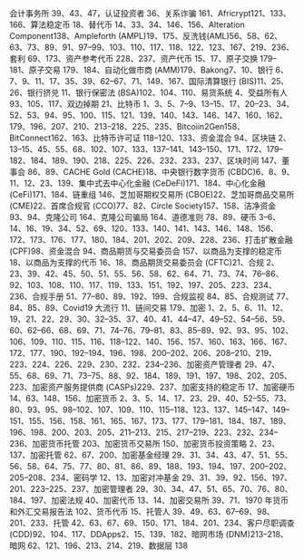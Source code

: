 会计事务所 39、43、47，认证投资者 36、关系诈骗 161、Africrypt121、133、166、算法稳定币 18、替代币 14、33、34、146、156、Alteration Component138、Ampleforth (AMPL)19、175、反洗钱(AML)56、58、62、63、73、89、91、97–99、103、110、117、118、122、123、167、219、236、套利 69、173、资产参考代币 228、237、资产代币 15、17、原子交换 179–181、原子交易 179、184、自动化做市商 (AMM)179、Bakong7、10、银行 6、7、9、11、17、35、39、62–67、71、149、167、国际清算银行 (BIS)11、25、26、银行挤兑 11、银行保密法 (BSA)102、104、110、易货系统 4、受益所有人 93、105、117、双边掉期 21、比特币 1、3、5、7–9、13–15、17、20–23、34、52、53、94、95、100、115、121、139、140、143、146、147、160、162、179、196、207、210、213–218、225、235、Bitcoiin2Gen158、BitConnect162、163、比特币许可证 118–120、133、资金混合 94、区块链 2、13–15、45、55、68、102、107、133、137–141、143–150、171、172、179–182、184、189、190、218、225、226、232、233、237、区块时间 147、董事会 86、89、CACHE Gold (CACHE)18、中央银行数字货币 (CBDC)6、8、9、11、12、23、139、集中式去中心化金融 (CeDeFi)171、184、中心化金融 (CeFi)171、184、链重组 146、芝加哥期权交易所 (CBOE)22、芝加哥商品交易所 (CME)22、首席合规官 (CCO)77、82、Circle Society157、158、洁净资金 93、94、克隆公司 164、克隆公司骗局 164、道德准则 78、89、硬币 3–6、14、16、19、34、52、69、120、133、140、141、143、146、148、156、172、173、176、177、180、184、201、202、209、228、236、打击扩散金融 (CPF)98、资金混合 94、商品期货与交易委员会 157、以商品为支撑的稳定币 18、以商品为支撑的代币 16、18、商品期货交易委员会 (CFTC)21、合规 2、23、39、42、45、50、51、55、56、58、62、64、71、73、74、76–86、92、103、108、110、117、119、133、151、192、197、205、223、234、236、合规手册 51、77–80、89、192、199、合规监视 84、85、合规测试 77、84、85、89、Covid19 大流行 11、链间交易 179、加密 1、2、5、6、11、12、19、21、22、29、30、32–35、37、40、41、44–47、49–52、54–56、59、60、62–66、68、69、71、74–76、79–81、83、85–89、92、93、95、102、106、109、110、115、116、118–122、140、156、157、160、163、166、167、172、177、190、192–194、196、198、200–202、206、208–210、219、223、224、226、229、230、232、234–236、加密资产管理者 29、47、55、68、69、71、73–75、88、92、184、189、191、197、198、202、205、223、加密资产服务提供商 (CASPs)229、237、加密支持的稳定币 17、加密硬币 14、63、148、156、加密货币 2、3、5、14、17、23、29、40、52–55、73、80、93、95、98–102、107、109、110、115–118、123、137、145–147、149–151、155、156、158、161、165、167、173、177、179–181、184、187、189、196、198、200、203、205、211–213、215、217–219、223、232、234–236、加密货币托管 203、加密货币交易所 150、加密货币投资策略 2、23、137、加密托管 62、67、200、加密基金经理 29、31、34、43、47、51、55、56、58、64、75、77、80、81、86、89、188、193、194、197、200–202、205–208、234、密码学 12、13、加密对冲基金 29、31、39、92、156、197、201、223–225、237、加密管理者 29、30、34、47、51、65、70、76、80、184、197、加密法规 40、加密代币 13、14、加密交易所 39、71、1970 年货币和外汇交易报告法 102、货币代币 15、托管人 39、49、63、67–69、98、201、233、托管 42、63、67、69、150、171、184、201、234、客户尽职调查 (CDD)92、104、117、DDApps2、15、139、182、暗网市场 (DNM)213–218、暗网 62、121、196、213、214、219、数据层 138
